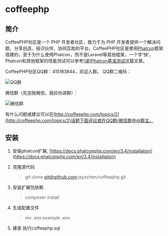 # coffeephp

## 简介
CoffeePHP社区是一个 PHP 开发者社区，致力于为 PHP 开发者提供一个解决问题、分享创造、结识伙伴、协同互助的平台。CoffeePHP社区是使用[Phalcon](https://phalconphp.com)框架搭建的，至于为什么使用Phalcon，而不是Laravel等其他框架，一个字‘快’，Phalcon和其他框架的性能测试可以参考[[译]Phalcon基准测试](https://coffeephp.com/articles/2)这篇文章。

CoffeePHP社区QQ群：415183844，欢迎入群。
QQ群二维码：

![QQ群](http://ot0pxr5cd.bkt.clouddn.com/WechatIMG54.jpeg?imageView2/0/w/300)

微信群（先加我微信，我拉你进群）：

![微信群](http://ot0pxr5cd.bkt.clouddn.com/WechatIMG3.jpeg?imageView2/0/w/300)

有什么问题或建议可以在[http://coffeephp.com/topics/2](http://coffeephp.com/topics/2)话题下面评论或在QQ群/微信群中@群主。

## 安装
1. 安装phalcon扩展, [https://docs.phalconphp.com/en/3.4/installation](https://docs.phalconphp.com/en/3.4/installation)

2. 克隆源代码
    > git clone git@github.com:jsyzchen/coffeephp.git

3. 安装扩展包依赖
    > composer install

4. 生成配置文件
    > mv .env.example .env

5. 建表
执行coffeephp.sql


